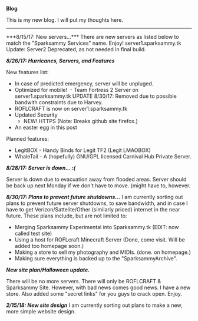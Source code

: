 **Blog**
<p>This is my new blog. I will put my thoughts here.</p>
<hr>
***8/15/17: New servers...***
There are new servers as listed below to match the "Sparksammy Services" name. Enjoy!
server1.sparksammy.tk
Update: Server2 Deprecated, as not needed in final build.

***8/26/17: Hurricanes, Servers, and Features***

New features list:
  - In case of predicted emergency, server will be unpluged.
  - Optimized for mobile!
  - Team Fortress 2 Server on server1.sparksammy.tk UPDATE 8/30/17: Removed due to possible bandwith constraints due to Harvey.
  - ROFLCRAFT is now on server1.sparksammy.tk
  - Updated Security
    - NEW! HTTPS (Note: Breaks github site firefox.)
  - An easter egg in this post

Planned features:
  - LegitBOX - Handy Binds for Legit TF2 (Legit LMAOBOX)
  - WhaleTail - A (hopefully) GNU/GPL licensed Carnival Hub Private Server.



***8/28/17: Server is down... :(***

Server is down due to evacuation away from flooded areas. Server should be back up next Monday if we don't have to move. (might have to, however.

***8/30/17: Plans to prevent future shutdowns...***
I am currently sorting out plans to prevent future server shutdowns, to save bandwidth, and in case I have to get Verizon/Sattelite/Other (similarly priced) internet in the near future. These plans include, but are not limited to:
  - Merging Sparksammy Experimental into Sparksammy.tk (EDIT: now called test site)
  - Using a host for ROFLcraft Minecraft Server (Done, come visit. Will be added too homepage soon.)
  - Making a store to sell my photography and MIDIs. (done. on homepage.)
  - Making sure everything is backed up to the "SparksammyArchive".

***New site plan/Halloween update.***

There will be no more servers. There will only be ROFLCRAFT & Sparksammy Site. However, with bad news comes good news. I have a new store. Also added some "secret links" for you guys to crack open. Enjoy.


***2/15/18: New site design***
I am currently sorting out plans to make a new, more simple website design.
